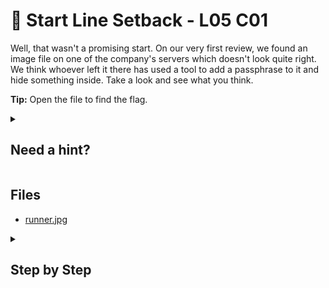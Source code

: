 # 🛫 Start Line Setback - L05 C01

Well, that wasn't a promising start. On our very first review, we found an image file on one of the company's servers which doesn't look quite right. We think whoever left it there has used a tool to add a passphrase to it and hide something inside. Take a look and see what you think.

**Tip:** Open the file to find the flag.

<details><summary>

## Need a hint?</summary>

> 💡 Hint: You need to identify the passphrase and use it to extract the hidden file. Can you think of any tools to find the passphrase within a file?

</details>

## Files

- [runner.jpg](/assets/startlinesetback1.jpg)

<details><summary>

## Step by Step</summary>

- Download the image
- Run `strings filename`

[output](/assets/startlinesetback2.jpg)

- The last line tells you the password for steghide is `givemetheflag`
- Use `steghide --extract -sf filename` and enter the password
- The extracted file `flag.txt` contains the flag

`flag: QQPhgns98&"!`

</details>
